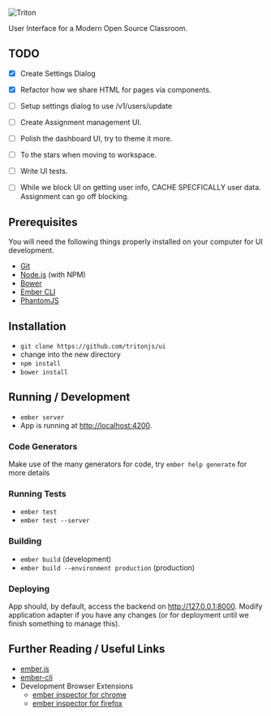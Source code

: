 ![Triton](https://github.com/tritonjs/ui/raw/master/public/css/img/tb.png)

User Interface for a Modern Open Source Classroom.

## TODO

* [x] Create Settings Dialog
* [x] Refactor how we share HTML for pages via components.
* [ ] Setup settings dialog to use /v1/users/update
* [ ] Create Assignment management UI.
* [ ] Polish the dashboard UI, try to theme it more.
* [ ] To the stars when moving to workspace.
* [ ] Write UI tests.
* [ ] While we block UI on getting user info, CACHE SPECFICALLY user data. Assignment can go off blocking.


## Prerequisites

You will need the following things properly installed on your computer for UI development.

* [Git](http://git-scm.com/)
* [Node.js](http://nodejs.org/) (with NPM)
* [Bower](http://bower.io/)
* [Ember CLI](http://ember-cli.com/)
* [PhantomJS](http://phantomjs.org/)

## Installation

* `git clone https://github.com/tritonjs/ui`
* change into the new directory
* `npm install`
* `bower install`

## Running / Development

* `ember server`
* App is running at [http://localhost:4200](http://localhost:4200).

### Code Generators

Make use of the many generators for code, try `ember help generate` for more details

### Running Tests

* `ember test`
* `ember test --server`

### Building

* `ember build` (development)
* `ember build --environment production` (production)

### Deploying

App should, by default, access the backend on http://127.0.0.1:8000. Modify application
adapter if you have any changes (or for deployment until we finish something to
manage this).

## Further Reading / Useful Links

* [ember.js](http://emberjs.com/)
* [ember-cli](http://ember-cli.com/)
* Development Browser Extensions
  * [ember inspector for chrome](https://chrome.google.com/webstore/detail/ember-inspector/bmdblncegkenkacieihfhpjfppoconhi)
  * [ember inspector for firefox](https://addons.mozilla.org/en-US/firefox/addon/ember-inspector/)

